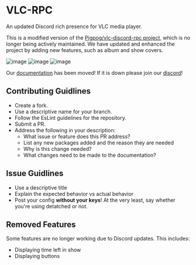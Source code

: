 # VLC-RPC
An updated Discord rich presence for VLC media player.

This is a modified version of the [Pigpog/vlc-discord-rpc project](https://github.com/Pigpog/vlc-discord-rpc), which is no longer being actively maintained. We have updated and enhanced the project by adding new features, such as album and show covers. 

![image](https://vlc-rpc.storinate.com/public/shrek.png)
![image](https://vlc-rpc.storinate.com/public/rick.png)
![image](https://vlc-rpc.storinate.com/public/juice.png)



Our [documentation](https://vlc-rpc.storinate.com/) has been moved! If it is down please join our [discord](https://discord.gg/7ctPkhmagy)!

## Contributing Guidlines
- Create a fork.
- Use a descriptive name for your branch.
- Follow the EsLint guidelines for the repository. 
- Submit a PR.
- Address the following in your description:
  - What issue or feature does this PR address?
  - List any new packages added and the reason they are needed
  - Why is this change needed?
  - What changes need to be made to the documentation?
## Issue Guidlines
- Use a descriptive title
- Explain the expected behavior vs actual behavior
- Post your config __without your keys__! At the very least, say whether you're using detatched or not.

## Removed Features
Some features are no longer working due to Discord updates. This includes:
- Displaying time left in show
- Displaying buttons
